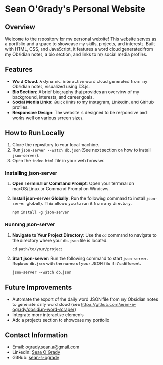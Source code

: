 # Sean O'Grady's Personal Website

## Overview

Welcome to the repository for my personal website! This website serves as a portfolio and a space to showcase my skills, projects, and interests. Built with HTML, CSS, and JavaScript, it features a word cloud generated from my Obsidian notes, a bio section, and links to my social media profiles.

## Features

- **Word Cloud**: A dynamic, interactive word cloud generated from my Obsidian notes, visualized using D3.js.
- **Bio Section**: A brief biography that provides an overview of my background, interests, and career goals.
- **Social Media Links**: Quick links to my Instagram, LinkedIn, and GitHub profiles.
- **Responsive Design**: The website is designed to be responsive and works well on various screen sizes.

## How to Run Locally

1. Clone the repository to your local machine.
2. Run `json-server --watch db.json` (See next section on how to install `json-server`).
3. Open the `index.html` file in your web browser.

### Installing json-server

1. **Open Terminal or Command Prompt**: Open your terminal on macOS/Linux or Command Prompt on Windows.
2. **Install json-server Globally**: Run the following command to install `json-server` globally. This allows you to run it from any directory.

    ```
    npm install -g json-server
    ```

### Running json-server

1. **Navigate to Your Project Directory**: Use the `cd` command to navigate to the directory where your `db.json` file is located.

    ```
    cd path/to/your/project
    ```

2. **Start json-server**: Run the following command to start `json-server`. Replace `db.json` with the name of your JSON file if it's different.

    ```
    json-server --watch db.json
    ```

## Future Improvements

- Automate the export of the daily word JSON file from my Obsidian notes to generate daily word cloud (see https://github.com/sean-a-ogrady/obsidian-word-scraper)
- Integrate more interactive elements
- Add a projects section to showcase my portfolio

## Contact Information

- Email: [ogrady.sean.a@gmail.com](mailto:ogrady.sean.a@gmail.com)
- LinkedIn: [Sean O'Grady](https://www.linkedin.com/in/saogrady/)
- GitHub: [sean-a-ogrady](https://github.com/sean-a-ogrady)